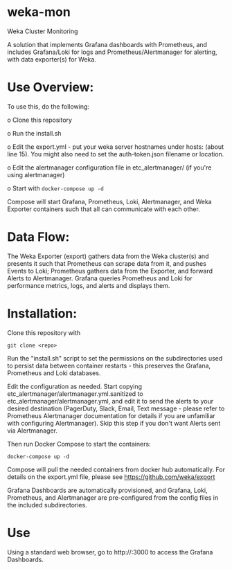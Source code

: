 # weka-mon
Weka Cluster Monitoring


A solution that implements Grafana dashboards with Prometheus, and includes Grafana/Loki for logs and Prometheus/Alertmanager for alerting, with data exporter(s) for Weka.

# Use Overview:  

To use this, do the following:

o Clone this repository

o Run the install.sh

o Edit the export.yml - put your weka server hostnames under hosts: (about line 15). You might also need to set the auth-token.json filename or location.

o Edit the alertmanager configuration file in etc_alertmanager/ (if you're using alertmanager)

o Start with `docker-compose up -d`


Compose will start Grafana, Prometheus, Loki, Alertmanager, and Weka Exporter containers such that all can communicate with each other.

# Data Flow:

The Weka Exporter (export) gathers data from the Weka cluster(s) and presents it such that Prometheus can scrape data from it, and pushes Events to Loki; 
Prometheus gathers data from the Exporter, and forward Alerts to Alertmanager.
Grafana queries Prometheus and Loki for performance metrics, logs, and alerts and displays them.

# Installation:

Clone this repository with 
```
git clone <repo>
```

Run the "install.sh" script to set the permissions on the subdirectories used to persist data between container restarts - this preserves the Grafana, Prometheus and Loki databases.

Edit the configuration as needed.  Start copying etc_alertmanager/alertmanager.yml.sanitized to etc_alertmanager/alertmanager.yml, and edit it to send the alerts to your desired destination (PagerDuty, Slack, Email, Text message - please refer to Prometheus Alertmanager documentation for details if you are unfamiliar with configuring Alertmanager).  Skip this step if you don't want Alerts sent via Alertmanager.

Then run Docker Compose to start the containers:
```
docker-compose up -d
```

Compose will pull the needed containers from docker hub automatically.  For details on the export.yml file, please see https://github.com/weka/export

Grafana Dashboards are automatically provisioned, and Grafana, Loki, Prometheus, and Alertmanager are pre-configured from the config files in the included subdirectories.

# Use

Using a standard web browser, go to http://<this server>:3000 to access the Grafana Dashboards.

